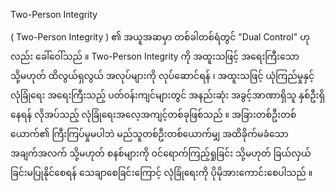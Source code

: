 Two-Person Integrity

( Two-Person Integrity ) ၏ အယူအဆမှာ တစ်ခါတစ်ရံတွင် "Dual Control" ဟုလည်း ခေါ်ဝေါ်သည် ။ Two-Person Integrity ကို အထူးသဖြင့် အရေးကြီးသော သို့မဟုတ် ထိလွယ်ရှလွယ် အလုပ်များကို လုပ်ဆောင်ရန် ၊ အထူးသဖြင့် ယုံကြည်မှုနှင့် လုံခြုံရေး အရေးကြီးသည့် ပတ်ဝန်းကျင်များတွင် အနည်းဆုံး အခွင့်အာဏာရှိသူ နှစ်ဦးရှိနေရန် လိုအပ်သည့် လုံခြုံရေးအလေ့အကျင့်တစ်ခုဖြစ်သည် ။ အခြားတစ်ဦးတစ်ယောက်၏ ကြီးကြပ်မှုမပါဘဲ မည်သူတစ်ဦးတစ်ယောက်မျှ အထိခိုက်မခံသော အချက်အလက် သို့မဟုတ် စနစ်များကို ဝင်ရောက်ကြည့်ရှုခြင်း သို့မဟုတ် ခြယ်လှယ်ခြင်းမပြုနိုင်စေရန် သေချာစေခြင်းကြောင့် လုံခြုံရေးကို ပိုမို‌အားကောင်းစေပါသည် ။